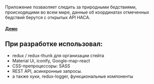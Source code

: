 Приложение позваоляет следить за природными бедствиями, происходящими во всем мире, данные об координатах отмеченных бедствий берутся с открытых API НАСА.
#### [Демо](https://natural-disasters-tracker.netlify.app/)   

## При разработке использовал:
* redux / redux-thunk для организации стейта
* Material Ui, iconify, Google-map-react
* CSS-препроцессоры: SASS
* REST API, асинхронные запросы.
* а также хуки, redux-logger, функциональные компоненты

